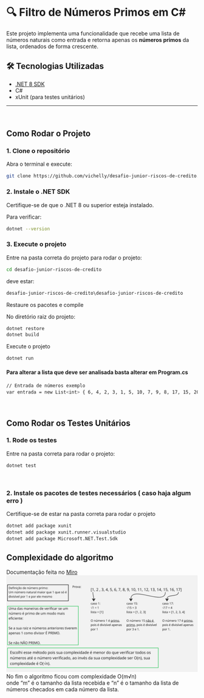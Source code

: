 # 🔍 Filtro de Números Primos em C#

Este projeto implementa uma funcionalidade que recebe uma lista de números naturais como entrada e retorna apenas os **números primos** da lista, ordenados de forma crescente.

## 🛠️ Tecnologias Utilizadas

- [.NET 8 SDK](https://dotnet.microsoft.com/)
- C#
- xUnit (para testes unitários)

---
<br/>

## Como Rodar o Projeto

### 1. Clone o repositório

Abra o terminal e execute:

```bash
git clone https://github.com/vichelly/desafio-junior-riscos-de-credito.git
```

### 2. Instale o .NET SDK

Certifique-se de que o .NET 8 ou superior esteja instalado.

Para verificar:

```bash
dotnet --version
```

### 3. Execute o projeto

Entre na pasta correta do projeto para rodar o projeto:
```bash
cd desafio-junior-riscos-de-credito
```
deve estar:
```bash
desafio-junior-riscos-de-credito\desafio-junior-riscos-de-credito
```

Restaure os pacotes e compile

No diretório raiz do projeto:

```bash
dotnet restore
dotnet build
```

Execute o projeto
```bash
dotnet run
```

#### Para alterar a lista que deve ser analisada basta alterar em Program.cs

```bash
// Entrada de números exemplo
var entrada = new List<int> { 6, 4, 2, 3, 1, 5, 10, 7, 9, 8, 17, 15, 20, 21, 0 };
```
<br/>

## Como Rodar os Testes Unitários

### 1. Rode os testes

Entre na pasta correta para rodar o projeto:
```bash
dotnet test
```
<br/>

### 2. Instale os pacotes de testes necessários ( caso haja algum erro )

 Certifique-se de estar na pasta correta para rodar o projeto
 <br/>
 
```bash
dotnet add package xunit
dotnet add package xunit.runner.visualstudio
dotnet add package Microsoft.NET.Test.Sdk
``` 


## Complexidade do algoritmo

Documentação feita no [Miro](https://miro.com)
![Demonstração](./doc/Untitled.jpg)
<br/>
No fim o algoritmo ficou com complexidade O(m√n) <br/>
onde “m” é o tamanho da lista recebida e “n” é o tamanho da lista de números checados em cada número da lista.

